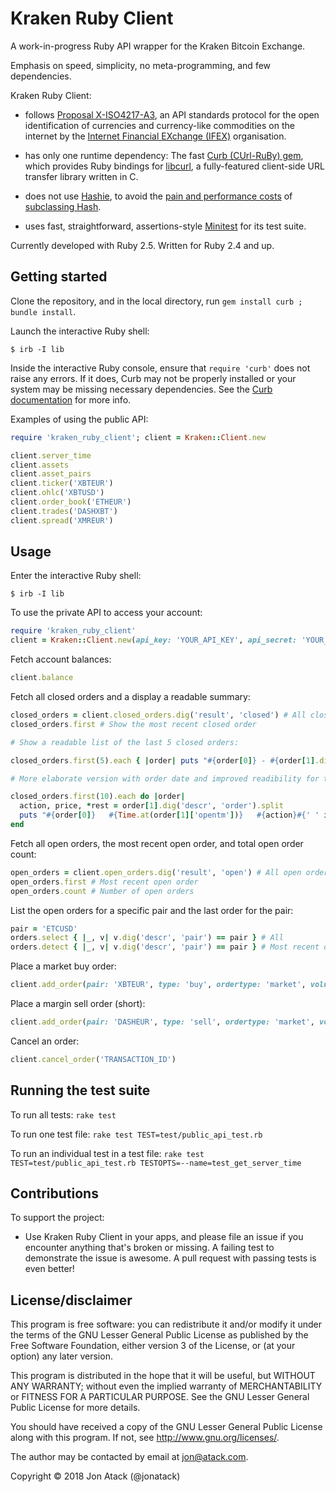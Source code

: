 # Kraken Ruby Client

A work-in-progress Ruby API wrapper for the Kraken Bitcoin Exchange.

Emphasis on speed, simplicity, no meta-programming, and few dependencies.

Kraken Ruby Client:

- follows
[Proposal X-ISO4217-A3](http://www.ifex-project.org/our-proposals/x-iso4217-a3),
an API standards protocol for the open identification of currencies and
currency-like commodities on the internet by the
[Internet Financial EXchange (IFEX)](http://www.ifex-project.org/) organisation.

- has only one runtime dependency:
The fast [Curb (CUrl-RuBy) gem](https://github.com/taf2/curb), which provides
Ruby bindings for [libcurl](https://github.com/curl/curl), a fully-featured
client-side URL transfer library written in C.

- does not use [Hashie](https://github.com/intridea/hashie),
to avoid the [pain and performance costs](http://www.schneems.com/2014/12/15/hashie-considered-harmful.html) of [subclassing Hash](http://tenderlovemaking.com/2014/06/02/yagni-methods-are-killing-me.html).

- uses fast, straightforward, assertions-style
[Minitest](https://github.com/seattlerb/minitest) for its test suite.

Currently developed with Ruby 2.5. Written for Ruby 2.4 and up.

## Getting started

Clone the repository, and in the local directory, run `gem install curb ; bundle install`.

Launch the interactive Ruby shell:
```
$ irb -I lib
```

Inside the interactive Ruby console, ensure that `require 'curb'` does not raise any errors. If it does, Curb may not be properly installed or your system may be missing necessary dependencies. See the [Curb documentation](https://github.com/taf2/curb) for more info.

Examples of using the public API:
```ruby
require 'kraken_ruby_client'; client = Kraken::Client.new

client.server_time
client.assets
client.asset_pairs
client.ticker('XBTEUR')
client.ohlc('XBTUSD')
client.order_book('ETHEUR')
client.trades('DASHXBT')
client.spread('XMREUR')
```

## Usage

Enter the interactive Ruby shell:

```
$ irb -I lib
```

To use the private API to access your account:

```ruby
require 'kraken_ruby_client'
client = Kraken::Client.new(api_key: 'YOUR_API_KEY', api_secret: 'YOUR_API_SECRET')
```

Fetch account balances:

```ruby
client.balance
```

Fetch all closed orders and a display a readable summary:

```ruby
closed_orders = client.closed_orders.dig('result', 'closed') # All closed orders
closed_orders.first # Show the most recent closed order

# Show a readable list of the last 5 closed orders:

closed_orders.first(5).each { |order| puts "#{order[0]} - #{order[1].dig('descr', 'order')}" }

# More elaborate version with order date and improved readibility for the last 10 closed orders:

closed_orders.first(10).each do |order|
  action, price, *rest = order[1].dig('descr', 'order').split
  puts "#{order[0]}   #{Time.at(order[1]['opentm'])}   #{action}#{' ' if action.size == 3}  #{price[0..4]} #{rest.join(' ')}"
end
```

Fetch all open orders, the most recent open order, and total open order count:

```ruby
open_orders = client.open_orders.dig('result', 'open') # All open orders
open_orders.first # Most recent open order
open_orders.count # Number of open orders
```

List the open orders for a specific pair and the last order for the pair:

```ruby
pair = 'ETCUSD'
orders.select { |_, v| v.dig('descr', 'pair') == pair } # All
orders.detect { |_, v| v.dig('descr', 'pair') == pair } # Most recent order
```

Place a market buy order:
```ruby
client.add_order(pair: 'XBTEUR', type: 'buy', ordertype: 'market', volume: 0.5)
```

Place a margin sell order (short):
```ruby
client.add_order(pair: 'DASHEUR', type: 'sell', ordertype: 'market', volume: 1, leverage: 2)
```

Cancel an order:
```ruby
client.cancel_order('TRANSACTION_ID')
```

## Running the test suite

To run all tests: `rake test`

To run one test file: `rake test TEST=test/public_api_test.rb`

To run an individual test in a test file:
`rake test TEST=test/public_api_test.rb TESTOPTS=--name=test_get_server_time`


## Contributions

To support the project:

* Use Kraken Ruby Client in your apps, and please file an issue if you
encounter anything that's broken or missing. A failing test to demonstrate
the issue is awesome. A pull request with passing tests is even better!

## License/disclaimer

This program is free software: you can redistribute it and/or modify
it under the terms of the GNU Lesser General Public License as published by
the Free Software Foundation, either version 3 of the License, or
(at your option) any later version.

This program is distributed in the hope that it will be useful,
but WITHOUT ANY WARRANTY; without even the implied warranty of
MERCHANTABILITY or FITNESS FOR A PARTICULAR PURPOSE.  See the
GNU Lesser General Public License for more details.

You should have received a copy of the GNU Lesser General Public License
along with this program.  If not, see <http://www.gnu.org/licenses/>.

The author may be contacted by email at jon@atack.com.

Copyright © 2018 Jon Atack (@jonatack)
